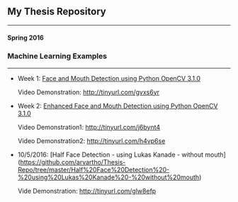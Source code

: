 ## My Thesis Repository
________________________
#### Spring 2016
### Machine Learning Examples
___________________________________
* Week 1: [Face and Mouth Detection using Python OpenCV 3.1.0](https://github.com/AM486/Thesis-Repo/tree/master/Face_Mouth_Detection )
 
     Video Demonstration: http://tinyurl.com/gvxs6yr

* Week 2: [Enhanced Face and Mouth Detection using Python OpenCV 3.1.0](https://github.com/arvartho/Thesis-Repo/tree/master/Face_Mouth_Detection_Corrected)
 
     Video Demonstration1: http://tinyurl.com/j6bynt4

     Video Demonstration2: http://tinyurl.com/h4vp6se
     
 
* 10/5/2016: [Half Face Detection - using Lukas Kanade - without mouth] (https://github.com/arvartho/Thesis-Repo/tree/master/Half%20Face%20Detection%20-%20using%20Lukas%20Kanade%20-%20without%20mouth)
 
    Vide Demonstration: http://tinyurl.com/glw8efp

 



 
